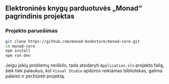 ## Elektroninės knygų parduotuvės „Monad“ pagrindinis projektas

### Projekto paruošimas

```bash
git clone https://github.com/monad-bookstore/monad-core.git
cd monad-core
npm install
npm run dev
```

Jeigu jokių problemų neiškilo, tada atsidaryti `Application.sln` projekto failą, šiek tiek palaukus, kol `Visual Studio` apdoros reikiamas bibliotekas, galima paleisti ir peržiūrėti projektą.

